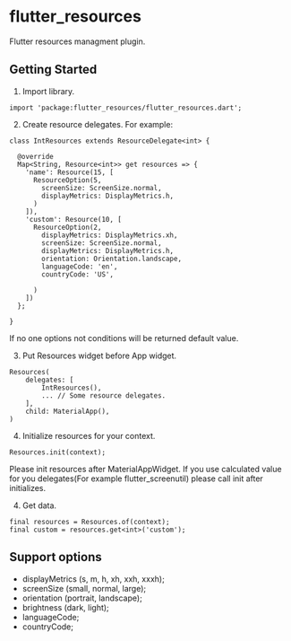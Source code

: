 # flutter_resources

Flutter resources managment plugin.

## Getting Started

1. Import library.
```
import 'package:flutter_resources/flutter_resources.dart';
```

2. Create resource delegates. For example:
```
class IntResources extends ResourceDelegate<int> {
  
  @override
  Map<String, Resource<int>> get resources => {
    'name': Resource(15, [
      ResourceOption(5,
        screenSize: ScreenSize.normal,
        displayMetrics: DisplayMetrics.h,
      )
    ]),
    'custom': Resource(10, [
      ResourceOption(2,
        displayMetrics: DisplayMetrics.xh,
        screenSize: ScreenSize.normal,
        displayMetrics: DisplayMetrics.h,
        orientation: Orientation.landscape,
        languageCode: 'en',
        countryCode: 'US',

      )
    ])
  };

}
``` 

If no one options not conditions will be returned default value.

3. Put Resources widget before App widget.
```
Resources( 
    delegates: [
        IntResources(),
        ... // Some resource delegates.
    ],
    child: MaterialApp(), 
)
```

4. Initialize resources for your context.
```
Resources.init(context);
```

Please init resources after MaterialAppWidget. 
If you use calculated value for you delegates(For example flutter_screenutil) please call init after initializes.

4. Get data.
```
final resources = Resources.of(context);
final custom = resources.get<int>('custom');

```

## Support options

* displayMetrics (s, m, h, xh, xxh, xxxh);
* screenSize (small, normal, large);
* orientation (portrait, landscape);
* brightness (dark, light);
* languageCode;
* countryCode;